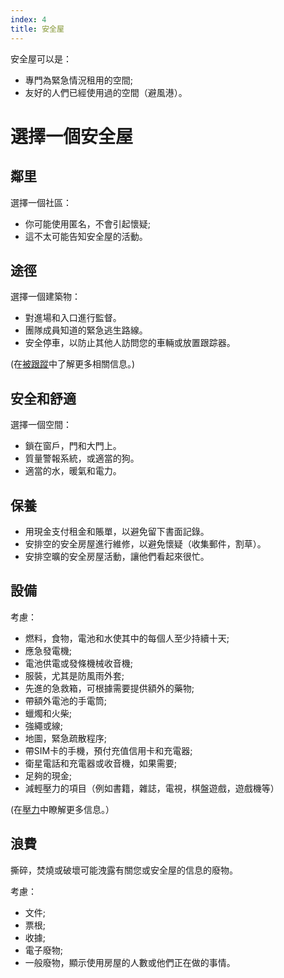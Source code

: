 ```yaml
---
index: 4
title: 安全屋
---
```

安全屋可以是：

*   專門為緊急情況租用的空間;
*   友好的人們已經使用過的空間（避風港）。

# 選擇一個安全屋

## 鄰里

選擇一個社區：

*   你可能使用匿名，不會引起懷疑;
*   這不太可能告知安全屋的活動。

## 途徑

選擇一個建築物：

*   對進場和入口進行監督。
*   團隊成員知道的緊急逃生路線。
*   安全停車，以防止其他人訪問您的車輛或放置跟踪器。

(在[被跟蹤](umbrella://work/being-followed/expert)中了解更多相關信息。)

## 安全和舒適

選擇一個空間：

*   鎖在窗戶，門和大門上。
*   質量警報系統，或適當的狗。
*   適當的水，暖氣和電力。

## 保養

*   用現金支付租金和賬單，以避免留下書面記錄。
*   安排空的安全房屋進行維修，以避免懷疑（收集郵件，割草）。
*   安排空曠的安全房屋活動，讓他們看起來很忙。

## 設備

考慮：

*   燃料，食物，電池和水使其中的每個人至少持續十天;
*   應急發電機;
*   電池供電或發條機械收音機;
*   服裝，尤其是防風雨外套;
*   先進的急救箱，可根據需要提供額外的藥物;
*   帶額外電池的手電筒;
*   蠟燭和火柴;
*   強繩或線;
*   地圖，緊急疏散程序;
*   帶SIM卡的手機，預付充值信用卡和充電器;
*   衛星電話和充電器或收音機，如果需要;
*   足夠的現金;
*   減輕壓力的項目（例如書籍，雜誌，電視，棋盤遊戲，遊戲機等）

(在[壓力](umbrella://stress/stress/beginner)中瞭解更多信息。）

## 浪費

撕碎，焚燒或破壞可能洩露有關您或安全屋的信息的廢物。

考慮：

*   文件;
*   票根;
*   收據;
*   電子廢物;
*   一般廢物，顯示使用房屋的人數或他們正在做的事情。